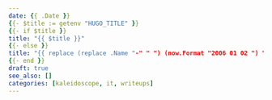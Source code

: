 ```yaml
---
date: {{ .Date }}
{{- $title := getenv "HUGO_TITLE" }}
{{- if $title }}
title: "{{ $title }}"
{{- else }}
title: "{{ replace (replace .Name "-" " ") (now.Format "2006 01 02 ") "" | title }}"
{{- end }}
draft: true
see_also: []
categories: [kaleidoscope, it, writeups]
---
```


